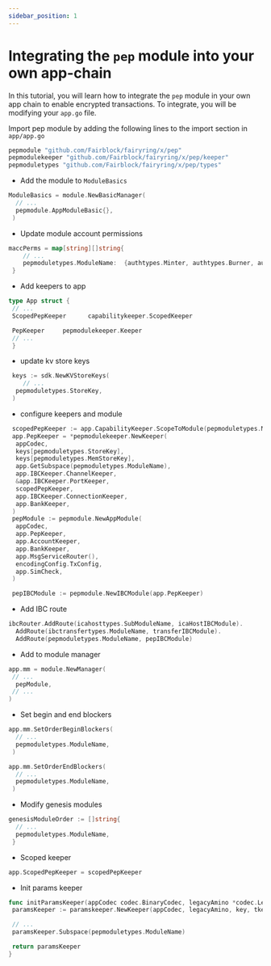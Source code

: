 ```yaml
---
sidebar_position: 1 
---
```


# Integrating the `pep` module into your own app-chain

<!-- TODO - consider revamping this section to "Advanced Tutorials" or something. We want the docs clear, but since we will have a quickstart already for EVMs and AppChains, perhaps we don't want to clutter the docs with more tutorials. I have seen others try to have a cookbook, but eventually projects like LayerZero ended up just having a github repo full of patterns and other relevant tutorials. -->

In this tutorial, you will learn how to integrate the `pep` module in your own app chain to enable encrypted transactions.
To integrate, you will be modifying your `app.go` file.

Import pep module by adding the following lines to the import section in `app/app.go`

```go
pepmodule "github.com/Fairblock/fairyring/x/pep"
pepmodulekeeper "github.com/Fairblock/fairyring/x/pep/keeper"
pepmoduletypes "github.com/Fairblock/fairyring/x/pep/types"
```

- Add the module to `ModuleBasics`

```go
ModuleBasics = module.NewBasicManager(
  // ... 
  pepmodule.AppModuleBasic{},
 )
```

- Update module account permissions

```go
maccPerms = map[string][]string{
    // ...
    pepmoduletypes.ModuleName:  {authtypes.Minter, authtypes.Burner, authtypes.Staking},
 }
```

- Add keepers to app

```go
type App struct {
 // ...
 ScopedPepKeeper      capabilitykeeper.ScopedKeeper

 PepKeeper     pepmodulekeeper.Keeper
 // ...
 }
```

- update kv store keys

```go
 keys := sdk.NewKVStoreKeys(
    // ... 
  pepmoduletypes.StoreKey,
 )
```

- configure keepers and module

```go
 scopedPepKeeper := app.CapabilityKeeper.ScopeToModule(pepmoduletypes.ModuleName)
 app.PepKeeper = *pepmodulekeeper.NewKeeper(
  appCodec,
  keys[pepmoduletypes.StoreKey],
  keys[pepmoduletypes.MemStoreKey],
  app.GetSubspace(pepmoduletypes.ModuleName),
  app.IBCKeeper.ChannelKeeper,
  &app.IBCKeeper.PortKeeper,
  scopedPepKeeper,
  app.IBCKeeper.ConnectionKeeper,
  app.BankKeeper,
 )
 pepModule := pepmodule.NewAppModule(
  appCodec,
  app.PepKeeper,
  app.AccountKeeper,
  app.BankKeeper,
  app.MsgServiceRouter(),
  encodingConfig.TxConfig,
  app.SimCheck,
 )

 pepIBCModule := pepmodule.NewIBCModule(app.PepKeeper)
```

- Add IBC route

```go
ibcRouter.AddRoute(icahosttypes.SubModuleName, icaHostIBCModule).
  AddRoute(ibctransfertypes.ModuleName, transferIBCModule).
  AddRoute(pepmoduletypes.ModuleName, pepIBCModule)
```

- Add to module manager

```go
app.mm = module.NewManager(
 // ...  
  pepModule,
 // ... 
)
```

- Set begin and end blockers

```go
app.mm.SetOrderBeginBlockers(
  // ... 
  pepmoduletypes.ModuleName,
 )

app.mm.SetOrderEndBlockers(
  // ... 
  pepmoduletypes.ModuleName,
 )
```

- Modify genesis modules

```go
genesisModuleOrder := []string{
  // ...  
  pepmoduletypes.ModuleName,
 }
```

- Scoped keeper  

```go
app.ScopedPepKeeper = scopedPepKeeper
```

- Init params keeper

```go
func initParamsKeeper(appCodec codec.BinaryCodec, legacyAmino *codec.LegacyAmino, key, tkey storetypes.StoreKey) paramskeeper.Keeper {
 paramsKeeper := paramskeeper.NewKeeper(appCodec, legacyAmino, key, tkey)

 // ... 
 paramsKeeper.Subspace(pepmoduletypes.ModuleName)

 return paramsKeeper
}
```

